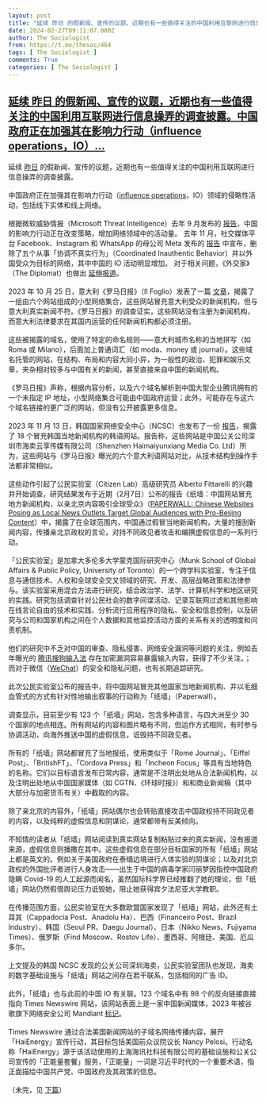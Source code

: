 ```yaml
---
layout: post
title: "延续 昨日 的假新闻、宣传的议题，近期也有一些值得关注的中国利用互联网进行信息操弄的调查披露。中国政府正在加强其在影响力行动（influence operations，IO）"
date: 2024-02-27T09:11:07.000Z
author: The Sociologist
from: https://t.me/thesoc/464
tags: [ The Sociologist ]
comments: True
categories: [ The Sociologist ]
---
```

<!--1709025067000-->
[延续 昨日 的假新闻、宣传的议题，近期也有一些值得关注的中国利用互联网进行信息操弄的调查披露。中国政府正在加强其在影响力行动（influence operations，IO）...](https://t.me/thesoc/464)
------

<div>
<p>延续 <a href="https://t.me/thesoc/463" target="_blank" rel="noopener" onclick="return confirm('Open this link?\n\n'+this.href);">昨日</a> 的假新闻、宣传的议题，近期也有一些值得关注的中国利用互联网进行信息操弄的调查披露。<br><br>中国政府正在加强其在影响力行动（<a href="https://carnegieendowment.org/2021/06/28/measuring-effects-of-influence-operations-key-findings-and-gaps-from-empirical-research-pub-84824" target="_blank" rel="noopener" onclick="return confirm('Open this link?\n\n'+this.href);">influence operations</a>，IO）领域的侵略性活动，包括线下实体和线上网络。<br><br>根据微软威胁情报（Microsoft Threat Intelligence）去年 9 月发布的 <a href="https://query.prod.cms.rt.microsoft.com/cms/api/am/binary/RW1aFyW" target="_blank" rel="noopener" onclick="return confirm('Open this link?\n\n'+this.href);">报告</a>，中国的影响力行动正在改变策略，增加网络领域中的活动量。 去年 11 月，社交媒体平台 Facebook、Instagram 和 WhatsApp 的母公司 Meta 发布的 <a href="https://scontent-sjc3-1.xx.fbcdn.net/v/t39.8562-6/406961197_3573768156197610_1503341237955279091_n.pdf?_nc_cat=105&amp;ccb=1-7&amp;_nc_sid=b8d81d&amp;_nc_ohc=ov1yoGD30OsAX-c5IXt&amp;_nc_ht=scontent-sjc3-1.xx&amp;oh=00_AfDcKdItCvECjSNQ00fZBgIhZ8XY3-1iVChe_aUD5txr4g&amp;oe=65E372D2" target="_blank" rel="noopener" onclick="return confirm('Open this link?\n\n'+this.href);">报告</a> 中宣布，删除了五个从事「协调不真实行为」（Coordinated Inauthentic Behavior）并以外国受众为目标的网络，其中中国的 IO 活动明显增加。 对于相关问题，《外交家》（The Diplomat）也做出 <a href="https://thediplomat.com/2023/09/chinas-increasingly-aggressive-tactics-for-foreign-disinformation-campaigns/" target="_blank" rel="noopener" onclick="return confirm('Open this link?\n\n'+this.href);">延伸报道</a>。<br><br>2023 年 10 月 25 日，意大利《罗马日报》（Il Foglio）发表了一篇 <a href="https://web.telegram.org/a/%20https://www.ilfoglio.it/esteri/2023/10/25/news/la-fabbrica-dei-contenuti-pro-cina-5826677/%20" target="_blank" rel="noopener" onclick="return confirm('Open this link?\n\n'+this.href);">文章</a>，揭露了一组由六个网站组成的小型网络集合，这些网站冒充意大利受众的新闻机构，但与意大利真实新闻不符。《罗马日报》的调查证实，这些网站没有注册为新闻机构，而意大利法律要求在其国内运营的任何新闻机构都必须注册。<br><br>这些被揭露的域名，使用了特定的命名规则——意大利城市名称的当地拼写（如 Roma 或 Milano），后面加上普通词汇（如 moda、money 或  journal）。这些域名托管的网站，在结构、布局和内容大同小异，为一般性的政治、犯罪和娱乐文章，夹杂相对较多与中国有关的新闻，甚至直接来自中国的新闻机构。<br><br>《罗马日报》声称，根据内容分析，以及六个域名解析到中国大型企业腾讯拥有的一个未指定 IP 地址，小型网络集合可能由中国政府运营；此外，可能存在与这六个域名链接的更广泛的网站，但没有公开披露更多信息。<br><br>2023 年 11 月 13 日，韩国国家网络安全中心（NCSC）也发布了一份 <a href="https://www.ncsc.go.kr:4018/main/cop/bbs/selectBoardArticle.do?bbsId=SecurityAdvice_main&amp;nttId=88028&amp;menuNo=020000&amp;subMenuNo=020200&amp;thirdMenuNo=" target="_blank" rel="noopener" onclick="return confirm('Open this link?\n\n'+this.href);">报告</a>，揭露了 18 个冒充韩国当地新闻机构的韩语网站。报告称，这些网站是中国公关公司深圳市海卖云享传媒有限公司（Shenzhen Haimaiyunxiang Media Co. Ltd）所为，这些网站与《罗马日报》曝光的六个意大利语网站对比，从技术结构到操作手法都非常相似。<br><br>这些动作引起了公民实验室（Citizen Lab）高级研究员 Alberto Fittarelli 的兴趣并开始调查，研究结果发布于近期（2月7日）公布的报告《纸墙：中国网站冒充地方新闻机构，以亲北京内容吸引全球受众》（<a href="https://citizenlab.ca/2024/02/paperwall-chinese-websites-posing-as-local-news-outlets-with-pro-beijing-content/" target="_blank" rel="noopener" onclick="return confirm('Open this link?\n\n'+this.href);">PAPERWALL: Chinese Websites Posing as Local News Outlets Target Global Audiences with Pro-Beijing Content</a>）中，揭露了在全球范围内，中国通过假冒当地新闻机构，大量的搜刮新闻内容，传播亲北京政权的言论，对持不同政见者攻击和编撰虚假信息的一系列行动。<br><br>「公民实验室」是加拿大多伦多大学蒙克国际研究中心（Munk School of Global Affairs & Public Policy, University of Toronto）的一个跨学科实验室，专注于信息与通信技术、人权和全球安全交叉领域的研究、开发、高层战略政策和法律参与。该实验室采用混合方法进行研究，结合政治学、法学、计算机科学和地区研究的实践。研究包括调查针对公民社会的数字间谍活动、记录互联网过滤和其他影响在线言论自由的技术和实践、分析流行应用程序的隐私、安全和信息控制，以及研究与公司和国家机构之间在个人数据和其他监控活动方面的关系有关的透明度和问责机制。<br><br>他们的研究中不乏对中国的审查、隐私侵害、网络安全漏洞等问题的关注，例如去年曝光的 <a href="https://citizenlab.ca/2023/08/%e6%90%9c%e7%8b%97%e9%94%ae%e7%9b%98%e5%8a%a0%e5%af%86%e6%bc%8f%e6%b4%9e%e5%af%bc%e8%87%b4%e6%8c%89%e9%94%ae%e8%a2%ab%e7%bd%91-zh-cn/" target="_blank" rel="noopener" onclick="return confirm('Open this link?\n\n'+this.href);">腾讯搜狗输入法</a> 存在加密漏洞容易暴露输入内容，获得了不少关注。；而对于微信（<a href="https://citizenlab.ca/page/1/?s=wechat" target="_blank" rel="noopener" onclick="return confirm('Open this link?\n\n'+this.href);">WeChat</a>）的安全和隐私问题，也有长期追踪研究。<br><br>此次公民实验室公布的报告中，将中国网站冒充其他国家当地新闻机构、并以毛细血管式的方式有针对性地输出叙事的行动称为「纸墙」（Paperwall）。<br><br>调查显示，目前至少有 123 个「纸墙」网站，包含多种语言，与四大洲至少 30 个国家的地点相连。所有网站的内容和图片略有不同，但运作方式相同，有时参与协调活动，向海外推送中国的虚假信息，诋毁持不同政见者。<br><br>所有的「纸墙」网站都冒充了当地报纸，使用类似于「Rome Journal」、「Eiffel Post」、「BritishFT」、「Cordova Press」和「Incheon Focus」等具有当地特色的名称。它们以目标语言发布日常内容，通常是不注明出处地从合法新闻机构，以及注明出处地从中国国家媒体（如 CGTN、《环球时报》）和和商业新闻稿（其中大部分与加密货币有关）中截取的内容。<br><br>除了亲北京的内容外，「纸墙」网站偶尔也会转贴直接攻击中国政权持不同政见者的内容，以及纯粹的虚假信息和阴谋论，通常都带有反美倾向。<br><br>不知情的读者从「纸墙」网站阅读到真实网站复制粘贴过来的真实新闻，没有报道来源，虚假信息则播撒在其中。这些虚假信息在部分目标国家的所有「纸墙」网站上都是英文的。例如关于美国政府在泰缅边境进行人体实验的阴谋论；以及对北京政权的外国批评者进行人身攻击——出生于中国的病毒学家闫丽梦因指控中国政府隐瞒 Covid-19 的人工起源而闻名，虽然国际科学界已经推翻了她的理论，但「纸墙」网站仍然假借舆论压力诋毁她，阻止她获得宾夕法尼亚大学教职。<br><br>在传播范围方面，公民实验室在大多数欧盟国家发现了「纸墙」网站，此外还有土耳其（Cappadocia Post、Anadolu Ha）、巴西（Financeiro Post、Brazil Industry）、韩国（Seoul PR、Daegu Journal）、日本（Nikko News、Fujiyama Times）、俄罗斯（Find Moscow、Rostov Life）、墨西哥、阿根廷、美国、厄瓜多尔。<br><br>上文提及的韩国 NCSC 发现的公关公司深圳海卖，公民实验室团队也发现，海卖的数字基础设施与「纸墙」网站之间存在若干联系，包括相同的广告 ID。<br><br>此外，「纸墙」也与此前的中国 IO 有关联。123 个域名中有 98 个的反向链接直接指向 Times Newswire 网站，该网站表面上是一家中国新闻媒体，2023 年被谷歌旗下网络安全公司 Mandiant  <a href="https://www.mandiant.com/resources/blog/pro-prc-information-operations-campaign-haienergy" target="_blank" rel="noopener" onclick="return confirm('Open this link?\n\n'+this.href);">标记</a>。<br><br>Times Newswire 通过合法美国新闻网站的子域名网络传播内容，展开「HaiEnergy」宣传行动，其目标包括美国前众议院议长 Nancy Pelosi。行动名称「HaiEnergy」源于该活动使用的上海海讯社科技有限公司的基础设施和公关公司宣传的「正能量套餐」服务，「正能量」一词是习近平时代的一个重要术语，指正面描绘中国共产党、中国政府及其政策的信息。<br><br>（未完，见 <a href="https://t.me/thesoc/465" target="_blank" rel="noopener" onclick="return confirm('Open this link?\n\n'+this.href);">下篇</a>）</p>
</div>
